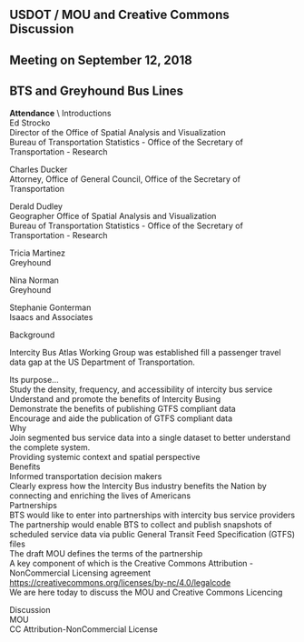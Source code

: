 
## USDOT / MOU and Creative Commons Discussion    
## Meeting on September 12, 2018   
## BTS and Greyhound Bus Lines  

 **Attendance** \ Introductions  
Ed Strocko  
Director of the Office of Spatial Analysis and Visualization  
Bureau of Transportation Statistics - Office of the Secretary of Transportation - Research  

Charles Ducker  
Attorney, Office of General Council, Office of the Secretary of Transportation  
  
Derald Dudley  
Geographer Office of Spatial Analysis and Visualization  
Bureau of Transportation Statistics - Office of the Secretary of Transportation - Research  

Tricia Martinez  
Greyhound  

Nina Norman  
Greyhound  

Stephanie Gonterman  
Isaacs and Associates  

Background  

Intercity Bus Atlas Working Group was established fill a passenger travel data gap at the US Department of Transportation.

Its purpose…  
Study the density, frequency, and accessibility of intercity bus service  
Understand and promote the benefits of Intercity Busing  
Demonstrate the benefits of publishing GTFS compliant data  
Encourage and aide the publication of GTFS compliant data  
Why  
Join segmented bus service data into a single dataset to better understand the complete system.   
Providing systemic context and spatial perspective  
	Benefits  
Informed transportation decision makers  
Clearly express how the Intercity Bus industry benefits the Nation by connecting and enriching the lives of Americans  
	Partnerships  
BTS would like to enter into partnerships with intercity bus service providers  
The partnership would enable BTS to collect and publish snapshots of scheduled service data via public General Transit Feed Specification (GTFS) files  
The draft MOU defines the terms of the partnership  
A key component of which is the Creative Commons Attribution - NonCommercial Licensing agreement  
https://creativecommons.org/licenses/by-nc/4.0/legalcode  
We are here today to discuss the MOU and Creative Commons Licencing  

Discussion  
MOU  
CC Attribution-NonCommercial License  
